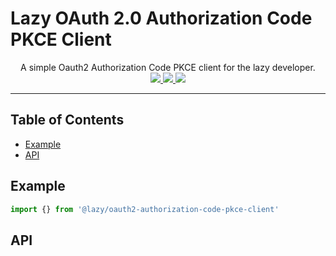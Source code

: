 # Lazy OAuth 2.0 Authorization Code PKCE Client

<p align='center'>
  A simple Oauth2 Authorization Code PKCE client for the lazy developer.
  <br>
  <a href='https://www.npmjs.com/package/@lazy/oauth2-authorization-code-pkce-client'>
    <img src="https://img.shields.io/npm/v/@lazy/oauth2-authorization-code-pkce-client?style=flat-square">
  </a>
  <a href='https://bundlephobia.com/package/@lazy/oauth2-authorization-code-pkce-client'>
    <img src="https://img.shields.io/bundlephobia/minzip/@lazy/oauth2-authorization-code-pkce-client?label=minified%20%26%20gzipped&style=flat-square">
  </a>
  <a href='https://github.com/aidant/lazy-oauth2-authorization-code-pkce-client/actions/workflows/publish.yml'>
    <img src="https://img.shields.io/github/workflow/status/aidant/lazy-oauth2-authorization-code-pkce-client/Publish?style=flat-square">
  </a>
</p>

---

## Table of Contents

- [Example](#example)
- [API](#api)

## Example

```ts
import {} from '@lazy/oauth2-authorization-code-pkce-client'
```

## API
